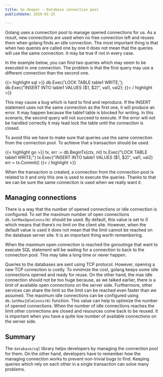 ```yaml
---
title: Go deeper – Database connection pool
publishdate: 2019-01-25

---
```

Golang uses a connection pool to manage opened connections for us. As a result, new connections are used when no free connection left and reuses them when golang finds an idle connection. The most important thing is that when two queries are called one by one it does not mean that the queries will use the same connection. It may be true if not in every case.

In the example below, you can find two queries which may seem to be executed in one connection. The problem is that the first query may use a different connection than the second one.

{{< highlight sql >}}
db.Exec('LOCK TABLE table1 WRITE;');
db.Exec("INSERT INTO table1 VALUES ($1, $2)", val1, val2);
{{< / highlight >}}

This may cause a bug which is hard to find and reproduce. If the INSERT statement uses not the same connection as the first one, it will produce an error. It may happen because the table1 table is blocked for writing. In this scenario, the second query will not succeed to execute. If the error will not be handled correctly it may lead lock the table until the connection is closed.

To avoid this we have to make sure that queries use the same connection from the connection pool. To achieve that a transaction should be used.

{{<  highlight go >}}
tx, err := db.BeginTx(ctx, nil)
tx.Exec("LOCK TABLE table1 WRITE;")
tx.Exec("INSERT INTO table1 VALUES ($1, $2)", val1, val2)
err = tx.Commit()
{{< / highlight >}}

When the transaction is created, a connection from the connection pool is related to it and only this one is used to execute the queries. Thanks to that we can be sure the same connection is used when we really want it.

## Managing connections

There is a way that the number of opened connections or idle connection is configured. To set the maximum number of open connections `db.SetMaxOpenConns(N)` should be used. By default, this value is set to 0 which means that there’s no limit on the client site. However, when the default value is used it does not mean that the limit cannot be reached on the database server site. It is an important thing worth remembering.

When the maximum open connection is reached the goroutinge that want to execute SQL statement will be waiting for a connection to back to the connection pool. This may take a long time or never happen.

Queries to the databases are sent using TCP protocol. However, opening a new TCP connection is costly. To minimize the cost, golang keeps some idle connections opened and ready for reuse. On the other hand, the max idle connection should not be too huge because, as we talked earlier, there is a limit of available open connections on the server side. Furthermore, other services can share the limit so the limit can be reached even faster than we assumed.
The maximum idle connections can be configured using `db.SetMaxIdleConns(N)` function. This value can help to optimize the number of opened connections. When the number of idle connections reaches the limit other connections are closed and resources come back to be reused. It is important when you have a quite low number of available connections on the server side.

## Summary

The `database/sql` library helps developers by managing the connection pool for them. On the other hand, developers have to remember how the managing connection works to prevent non-trivial bugs to find. Keeping queries which rely on each other in a single transaction can solve many problems.
